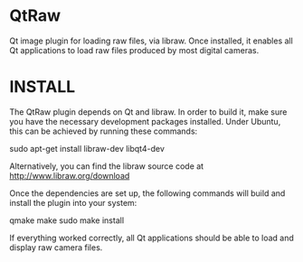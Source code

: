QtRaw
=====

Qt image plugin for loading raw files, via libraw. Once installed, it enables
all Qt applications to load raw files produced by most digital cameras.


INSTALL
=======

The QtRaw plugin depends on Qt and libraw. In order to build it, make sure you
have the necessary development packages installed. Under Ubuntu, this can be
achieved by running these commands:

  sudo apt-get install libraw-dev libqt4-dev

Alternatively, you can find the libraw source code at
http://www.libraw.org/download


Once the dependencies are set up, the following commands will build and install
the plugin into your system:

  qmake
  make
  sudo make install

If everything worked correctly, all Qt applications should be able to load and
display raw camera files.

